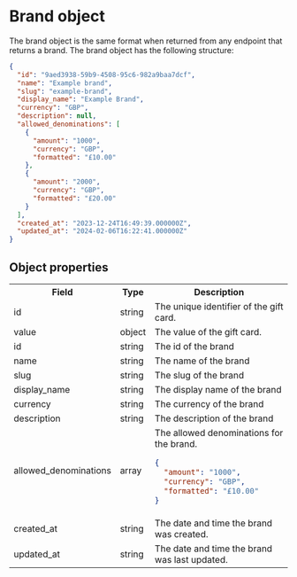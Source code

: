 # Brand object

The brand object is the same format when returned from any endpoint that returns a brand. The brand object
has the following structure:

<snippet id="brand-object">

```json
{
  "id": "9aed3938-59b9-4508-95c6-982a9baa7dcf",
  "name": "Example brand",
  "slug": "example-brand",
  "display_name": "Example Brand",
  "currency": "GBP",
  "description": null,
  "allowed_denominations": [
    {
      "amount": "1000",
      "currency": "GBP",
      "formatted": "£10.00"
    },
    {
      "amount": "2000",
      "currency": "GBP",
      "formatted": "£20.00"
    }
  ],
  "created_at": "2023-12-24T16:49:39.000000Z",
  "updated_at": "2024-02-06T16:22:41.000000Z"
}
```

## Object properties

<table>
    <tr>
        <th>Field</th>
        <th>Type</th>
        <th>Description</th>
    </tr>
    <tr>
        <td>id</td>
        <td>string</td>
        <td>The unique identifier of the gift card.</td>
    </tr>
    <tr>
        <td>value</td>
        <td>object</td>
        <td>The value of the gift card.</td>
    </tr>
    <tr>
        <td>id</td>
        <td>string</td>
        <td>The id of the brand</td>
    </tr>
    <tr>
        <td>name</td>
        <td>string</td>
        <td>The name of the brand</td>
    </tr>
    <tr>
        <td>slug</td>
        <td>string</td>
        <td>The slug of the brand</td>
    </tr>
    <tr>
        <td>display_name</td>
        <td>string</td>
        <td>The display name of the brand</td>
    </tr>
    <tr>
        <td>currency</td>
        <td>string</td>
        <td>The currency of the brand</td>
    </tr>
    <tr>
        <td>description</td>
        <td>string</td>
        <td>The description of the brand</td>
    </tr>
    <tr id="allowed_denominations">
        <td>allowed_denominations</td>
        <td>array</td>
        <td>The allowed denominations for the brand.

```json
{
  "amount": "1000",
  "currency": "GBP",
  "formatted": "£10.00"
}
```

</td>
    </tr>
    <tr>
        <td>created_at</td>
        <td>string</td>
        <td>The date and time the brand was created.</td>
    </tr>
    <tr>
        <td>updated_at</td>
        <td>string</td>
        <td>The date and time the brand was last updated.</td>
    </tr>

</table>


</snippet>